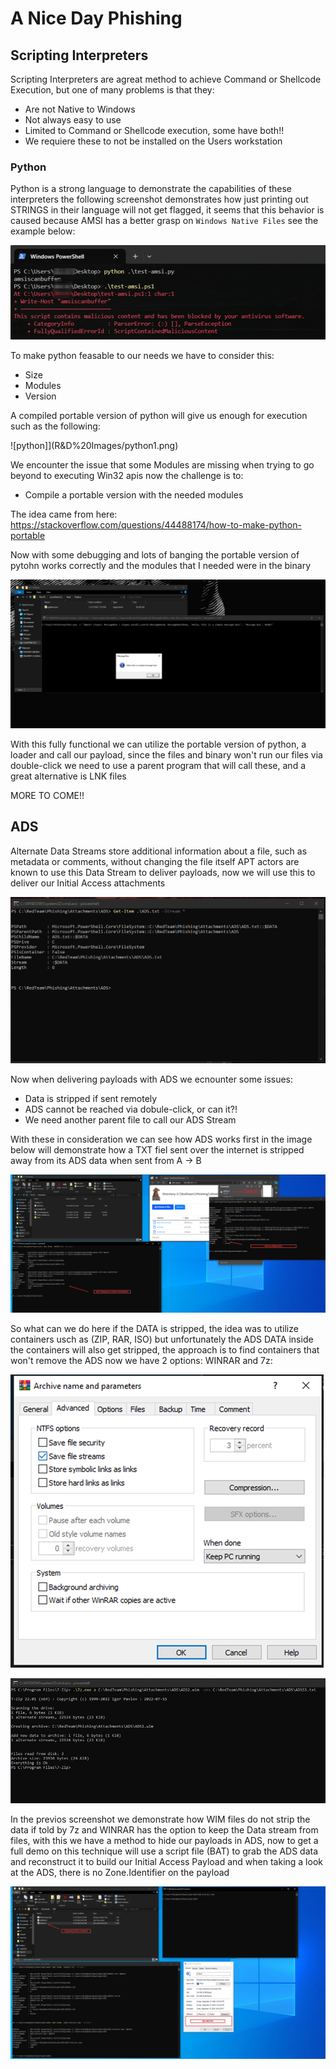 # A Nice Day Phishing

## Scripting Interpreters

Scripting Interpreters are agreat method to achieve Command or Shellcode Execution, but one of many problems is that they:

- Are not Native to Windows
- Not always easy to use
- Limited to Command or Shellcode execution, some have both!!
- We requiere these to not be installed on the Users workstation

### Python

Python is a strong language to demonstrate the capabilities of these interpreters the following screenshot demonstrates how just printing out STRINGS in their language will not get flagged, it seems that this behavior is caused because AMSI has a better grasp on `Windows Native Files` see the example below:

![amsi](R&D%20Images/amsi.png)

To make python feasable to our needs we have to consider this:

- Size
- Modules
- Version

A compiled portable version of python will give us enough for execution such as the following:

![python]](R&D%20Images/python1.png)

We encounter the issue that some Modules are missing when trying to go beyond to executing Win32 apis now the challenge is to:
- Compile a portable version with the needed modules

The idea came from here:
https://stackoverflow.com/questions/44488174/how-to-make-python-portable

Now with some debugging and lots of banging the portable version of pytohn works correctly and the modules that I needed were in the binary

![python 2](R&D%20Images/python2.png)

With this fully functional we can utilize the portable version of python, a loader and call our payload, since the files and binary won't run our files via double-click we need to use a parent program that will call these, and a great alternative is LNK files

MORE TO COME!!

## ADS

Alternate Data Streams store additional information about a file, such as metadata or comments, without changing the file itself APT actors are known to use this Data Stream to deliver payloads, now we will use this to deliver our Initial Access attachments

![ADS](R&D%20Images/ads.png)

Now when delivering payloads with ADS we ecnounter some issues:

- Data is stripped if sent remotely
- ADS cannot be reached via dobule-click, or can it?!
- We need another parent file to call our ADS Stream

With these in consideration we can see how ADS works first in the image below will demonstrate how a TXT fiel sent over the internet is stripped away from its ADS data when sent from A -> B

![ADS 1](R&D%20Images/ads1.png)

So what can we do here if the DATA is stripped, the idea was to utilize containers usch as (ZIP, RAR, ISO) but unfortunately the ADS DATA inside the containers will also get stripped, the approach is to find containers that won't remove the ADS now we have 2 options: WINRAR and 7z:

![Winrar](R&D%20Images/winrar.png)

![7z](R&D%20Images/7z.png)

In the previos screenshot we demonstrate how WIM files do not strip the data if told by 7z and WINRAR has the option to keep the Data stream from files, with this we have a method to hide our payloads in ADS, now to get a full demo on this technique will use a script file (BAT) to grab the ADS data and reconstruct it to build our Initial Access Payload and when taking a look at the ADS, there is no Zone.Identifier on the payload

![ADS - MOTW](R&D%20Images/ads2.png)
